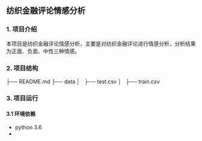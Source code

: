 ## 纺织金融评论情感分析

### 1. 项目介绍

本项目是纺织金融评论情感分析，主要是对纺织金融评论进行情感分析，分析结果为正面、负面、中性三种情感。

### 2. 项目结构


├── README.md
├── data
│   ├── test.csv
│   ├── train.csv

### 3. 项目运行

#### 3.1 环境依赖

- python 3.6
- 